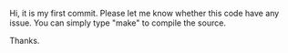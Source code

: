Hi, it is my first commit. Please let me know whether this code have any issue.
You can simply type "make" to compile the source.

Thanks.
